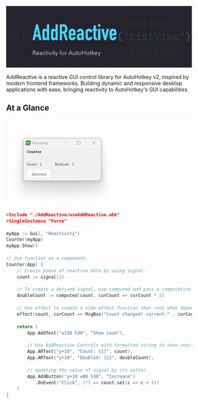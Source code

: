 <img src="./assets/banner.png">

AddReactive is a reactive GUI control library for AutoHotkey v2, inspired by modern frontend frameworks. 
Building dynamic and responsive desktop applications with ease, bringing reactivity to AutoHotkey's GUI capabilities.

## At a Glance

<img src="./assets/Counter.gif">

```c++
#Include "./AddReactive/useAddReactive.ahk"
#SingleInstance "Force"

myApp := Gui(, "Reactivity")
Counter(myApp)
myApp.Show()

// Use function as a component.
Counter(App) {
    // Create piece of reactive data by using signal.
    count := signal(1)
    
    // To create a derived signal, use computed and pass a computation function
    doubleCount := computed(count, curCount => curCount * 2)

    // Use effect to create a side-effect function that runs when depend changes.
    effect(count, curCount => MsgBox("Count changed! current:" . curCount))

    return (
        App.AddText("w150 h30", "Show case"),
        
        // Use AddReactive Controls with formatted string to show reactive data.
        App.ARText("y+10", "Count: {1}", count),
        App.ARText("y+10", "Doubled: {2}", doubleCount),
        
        // Updating the value of signal by its setter.
        App.AddButton("y+10 w80 h30", "Increase")
           .OnEvent("Click", (*) => count.set(c => c + 1))
    )
}
```